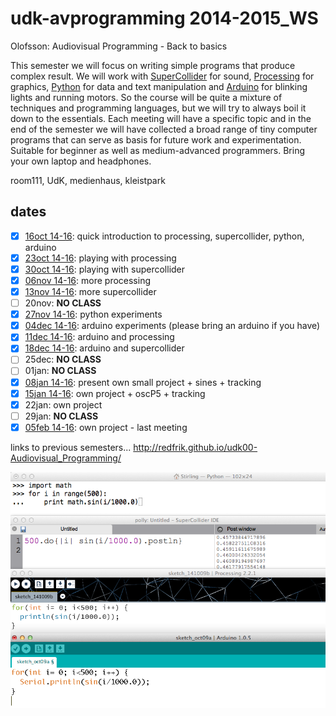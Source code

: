 udk-avprogramming 2014-2015_WS
==============================

Olofsson: Audiovisual Programming - Back to basics

This semester we will focus on writing simple programs that produce complex result. We will work with [SuperCollider](http://supercollider.github.io) for sound, [Processing](http://www.processing.org) for graphics, [Python](http://www.python.org) for data and text manipulation and [Arduino](http://www.arduino.cc) for blinking lights and running motors. So the course will be quite a mixture of techniques and programming languages, but we will try to always boil it down to the essentials. Each meeting will have a specific topic and in the end of the semester we will have collected a broad range of tiny computer programs that can serve as basis for future work and experimentation.
Suitable for beginner as well as medium-advanced programmers. Bring your own laptop and headphones.

room111, UdK, medienhaus, kleistpark

dates
-----
- [x] [16oct 14-16](https://github.com/redFrik/udk12-Back_to_basics/tree/master/udk141016): quick introduction to processing, supercollider, python, arduino
- [x] [23oct 14-16](https://github.com/redFrik/udk12-Back_to_basics/tree/master/udk141023): playing with processing
- [x] [30oct 14-16](https://github.com/redFrik/udk12-Back_to_basics/tree/master/udk141030): playing with supercollider
- [x] [06nov 14-16](https://github.com/redFrik/udk12-Back_to_basics/tree/master/udk141106): more processing
- [x] [13nov 14-16](https://github.com/redFrik/udk12-Back_to_basics/tree/master/udk141113): more supercollider
- [ ] 20nov: **NO CLASS**
- [x] [27nov 14-16](https://github.com/redFrik/udk12-Back_to_basics/tree/master/udk141127): python experiments
- [x] [04dec 14-16](https://github.com/redFrik/udk12-Back_to_basics/tree/master/udk141204): arduino experiments (please bring an arduino if you have)
- [x] [11dec 14-16](https://github.com/redFrik/udk12-Back_to_basics/tree/master/udk141211): arduino and processing
- [x] [18dec 14-16](https://github.com/redFrik/udk12-Back_to_basics/tree/master/udk141218): arduino and supercollider
- [ ] 25dec: **NO CLASS**
- [ ] 01jan: **NO CLASS**
- [x] [08jan 14-16](https://github.com/redFrik/udk12-Back_to_basics/tree/master/udk150108): present own small project + sines + tracking
- [x] [15jan 14-16](https://github.com/redFrik/udk12-Back_to_basics/tree/master/udk150115): own project + oscP5 + tracking
- [x] 22jan: own project
- [ ] 29jan: **NO CLASS**
- [x] [05feb 14-16](https://github.com/redFrik/udk12-Back_to_basics/tree/master/udk150205): own project - last meeting

links to previous semesters... <http://redfrik.github.io/udk00-Audiovisual_Programming/>

![backtobasics](backtobasics.png?raw=true "backtobasics")
